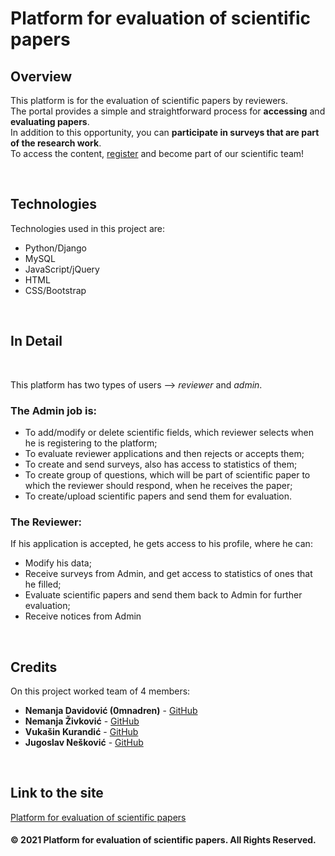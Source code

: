 # Platform for evaluation of scientific papers
## Overview

This platform is for the evaluation of scientific papers by reviewers. <br>
The portal provides a simple and straightforward process for **accessing** and **evaluating papers**. <br>
In addition to this opportunity, you can **participate in surveys that are part of the research work**. <br>
To access the content, <a href="https://portalnaucnihradova.pythonanywhere.com/register/">register</a> and become part of our scientific team!

<br>

## Technologies

Technologies used in this project are:
* Python/Django
* MySQL
* JavaScript/jQuery
* HTML
* CSS/Bootstrap

<br>

## In Detail
<br>

This platform has two types of users --> _reviewer_ and _admin_. <br>
### The Admin job is:
* To add/modify or delete scientific fields, which reviewer selects when he is registering to the platform;
* To evaluate reviewer applications and then rejects or accepts them;
* To create and send surveys, also has access to statistics of them;
* To create group of questions, which will be part of scientific paper to which the reviewer should respond, when he receives the paper;
* To create/upload scientific papers and send them for evaluation.

### The Reviewer:
If his application is accepted, he gets access to his profile, where he can:
* Modify his data;
* Receive surveys from Admin, and get access to statistics of ones that he filled;
* Evaluate scientific papers and send them back to Admin for further evaluation;
* Receive notices from Admin

<br>

## Credits
On this project worked team of 4 members:
* **Nemanja Davidović (0mnadren)** - [GitHub](https://github.com/0mnadren)
* **Nemanja Živković** - [GitHub](https://github.com/zyle47)
* **Vukašin Kurandić** - [GitHub](https://github.com/vukasinkurandic)
* **Jugoslav Nešković** - [GitHub](https://github.com/cikajuga)

<br>

## Link to the site
[Platform for evaluation of scientific papers](https://portalnaucnihradova.pythonanywhere.com/)

#### © 2021 Platform for evaluation of scientific papers. All Rights Reserved.


